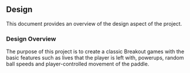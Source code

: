 Design
------
This document provides an overview of the design aspect of the project.

### Design Overview

The purpose of this project is to create a classic Breakout games with the basic features such as lives that the player is left with, powerups, random ball speeds and player-controlled movement of the paddle. 